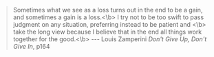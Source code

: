 > Sometimes what we see as a loss turns out in the end to be a gain, and sometimes a gain is a loss.<\b> 
> I try not to be too swift to pass judgment on any situation, preferring instead to be patient and <\b>
> take the long view because I believe that in the end all things work together for the good.<\b>
>                                          --- Louis Zamperini *Don't Give Up, Don't Give In*, p164
